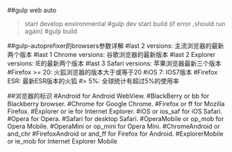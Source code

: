 ##gulp web auto
> start develop environmental 
#gulp dev
> start build (if error ,should run again)
#gulp build

##gulp-autoprefixer的browsers参数详解
#last 2 versions: 主流浏览器的最新两个版本
#last 1 Chrome versions: 谷歌浏览器的最新版本
#last 2 Explorer versions: IE的最新两个版本
#last 3 Safari versions: 苹果浏览器最新三个版本
#Firefox >= 20: 火狐浏览器的版本大于或等于20
#iOS 7: IOS7版本
#Firefox ESR: 最新ESR版本的火狐
#> 5%: 全球统计有超过5%的使用率

##浏览器的标识
#Android for Android WebView.
#BlackBerry or bb for Blackberry browser.
#Chrome for Google Chrome.
#Firefox or ff for Mozilla Firefox.
#Explorer or ie for Internet Explorer.
#iOS or ios_saf for iOS Safari.
#Opera for Opera.
#Safari for desktop Safari.
#OperaMobile or op_mob for Opera Mobile.
#OperaMini or op_mini for Opera Mini.
#ChromeAndroid or and_chr
#FirefoxAndroid or and_ff for Firefox for Android.
#ExplorerMobile or ie_mob for Internet Explorer Mobile